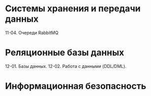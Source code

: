 # Системы хранения и передачи данных
  11-04. Очереди RabbitMQ
# Реляционные базы данных
  12-01. Базы данных.
  12-02. Работа с данными (DDL/DML).
# Информационная безопасность
